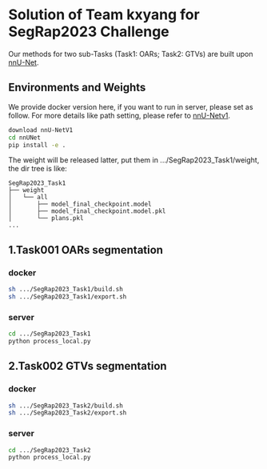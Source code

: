 # Solution of Team kxyang for SegRap2023 Challenge
Our methods for two sub-Tasks (Task1: OARs; Task2: GTVs) are built upon [nnU-Net](https://github.com/MIC-DKFZ/nnUNet/tree/nnunetv1).

## Environments and Weights
We provide docker version here, if you want to run in server, please set as follow. For more details like path setting, please refer to [nnU-Netv1](https://github.com/MIC-DKFZ/nnUNet/tree/nnunetv1).

```bash
download nnU-NetV1
cd nnUNet
pip install -e .
```
The weight will be released latter, put them in .../SegRap2023_Task1/weight, the dir tree is like:

    SegRap2023_Task1
    ├── weight
    │   └── all
    │       ├── model_final_checkpoint.model
    │       ├── model_final_checkpoint.model.pkl
    │       └── plans.pkl
    ...
    
## 1.Task001 OARs segmentation

### docker
```bash
sh .../SegRap2023_Task1/build.sh
sh .../SegRap2023_Task1/export.sh
```

### server
```bash
cd .../SegRap2023_Task1
python process_local.py
```

## 2.Task002 GTVs segmentation

### docker
```bash
sh .../SegRap2023_Task2/build.sh
sh .../SegRap2023_Task2/export.sh
```

### server
```bash
cd .../SegRap2023_Task2
python process_local.py
```
